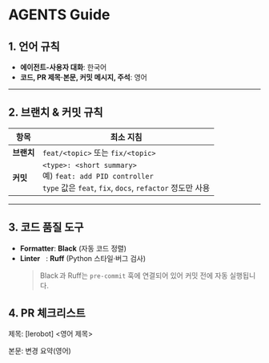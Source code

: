 # AGENTS Guide

## 1. 언어 규칙
- **에이전트-사용자 대화**: 한국어  
- **코드, PR 제목·본문, 커밋 메시지, 주석**: 영어

---

## 2. 브랜치 & 커밋 규칙

| 항목        | 최소 지침                                  |
|-------------|-------------------------------------------|
| **브랜치**  | `feat/<topic>` 또는 `fix/<topic>`          |
| **커밋**    | `<type>: <short summary>` <br>예) `feat: add PID controller`<br>`type` 값은 `feat`, `fix`, `docs`, `refactor` 정도만 사용 |

---

## 3. 코드 품질 도구
- **Formatter**: **Black** (자동 코드 정렬)  
- **Linter**&nbsp;&nbsp;&nbsp;: **Ruff** (Python 스타일·버그 검사)  
  > Black 과 Ruff는 `pre-commit` 훅에 연결되어 있어 커밋 전에 자동 실행됩니다.


## 4. PR 체크리스트
제목: [lerobot] <영어 제목>

본문: 변경 요약(영어)
